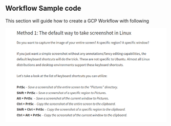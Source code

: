 ## Workflow Sample code

This section will guide how to create a GCP Workflow with following

![test image](../asset/images/Test.png)

